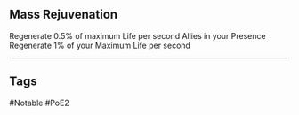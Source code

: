 ## Mass Rejuvenation
Regenerate 0.5% of maximum Life per second
Allies in your Presence Regenerate 1% of your Maximum Life per second

---
## Tags
#Notable
#PoE2
